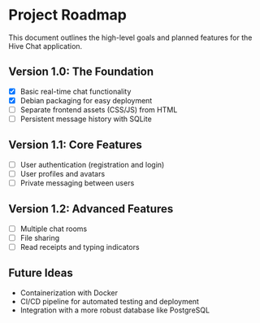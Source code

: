 # Project Roadmap

This document outlines the high-level goals and planned features for the Hive Chat application.

## Version 1.0: The Foundation

*   [x] Basic real-time chat functionality
*   [x] Debian packaging for easy deployment
*   [ ] Separate frontend assets (CSS/JS) from HTML
*   [ ] Persistent message history with SQLite

## Version 1.1: Core Features

*   [ ] User authentication (registration and login)
*   [ ] User profiles and avatars
*   [ ] Private messaging between users

## Version 1.2: Advanced Features

*   [ ] Multiple chat rooms
*   [ ] File sharing
*   [ ] Read receipts and typing indicators

## Future Ideas

*   Containerization with Docker
*   CI/CD pipeline for automated testing and deployment
*   Integration with a more robust database like PostgreSQL

